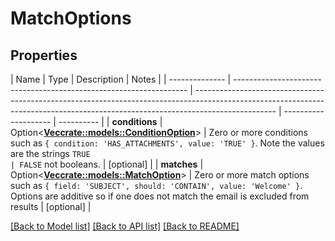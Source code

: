 # MatchOptions

## Properties

| Name           | Type                                                               | Description                                                                                                                                                                      | Notes                |
| -------------- | ------------------------------------------------------------------ | -------------------------------------------------------------------------------------------------------------------------------------------------------------------------------- | -------------------- | ---------- |
| **conditions** | Option<[**Vec<crate::models::ConditionOption>**](ConditionOption)> | Zero or more conditions such as `{ condition: 'HAS_ATTACHMENTS', value: 'TRUE' }`. Note the values are the strings `TRUE                                                         | FALSE` not booleans. | [optional] |
| **matches**    | Option<[**Vec<crate::models::MatchOption>**](MatchOption)>         | Zero or more match options such as `{ field: 'SUBJECT', should: 'CONTAIN', value: 'Welcome' }`. Options are additive so if one does not match the email is excluded from results | [optional]           |

[[Back to Model list]](../README#documentation-for-models) [[Back to API list]](../README#documentation-for-api-endpoints) [[Back to README]](../README)
